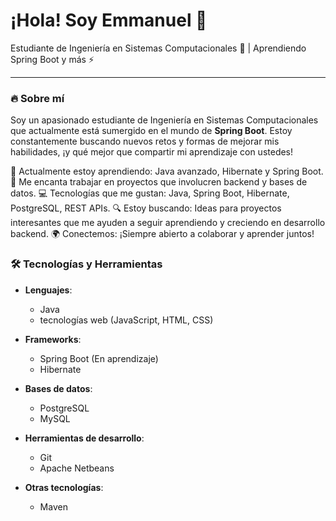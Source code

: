 # ¡Hola! Soy Emmanuel 👋

Estudiante de Ingeniería en Sistemas Computacionales 🚀 | Aprendiendo Spring Boot y más ⚡

---

### 🔥 Sobre mí

Soy un apasionado estudiante de Ingeniería en Sistemas Computacionales que actualmente está sumergido en el mundo de **Spring Boot**. Estoy constantemente buscando nuevos retos y formas de mejorar mis habilidades, ¡y qué mejor que compartir mi aprendizaje con ustedes!


🌱 Actualmente estoy aprendiendo: Java avanzado, Hibernate y Spring Boot.
🤖 Me encanta trabajar en proyectos que involucren backend y bases de datos.
💻 Tecnologías que me gustan: Java, Spring Boot, Hibernate, PostgreSQL, REST APIs.
🔍 Estoy buscando: Ideas para proyectos interesantes que me ayuden a seguir aprendiendo y creciendo en desarrollo backend.
🌍 Conectemos: ¡Siempre abierto a colaborar y aprender juntos!

### 🛠️ Tecnologías y Herramientas

- **Lenguajes**:
  - Java
  - tecnologías web (JavaScript, HTML, CSS)

- **Frameworks**:
  - Spring Boot (En aprendizaje)
  - Hibernate

- **Bases de datos**:
  - PostgreSQL
  - MySQL

- **Herramientas de desarrollo**:
  - Git
  - Apache Netbeans


- **Otras tecnologías**:
  - Maven

